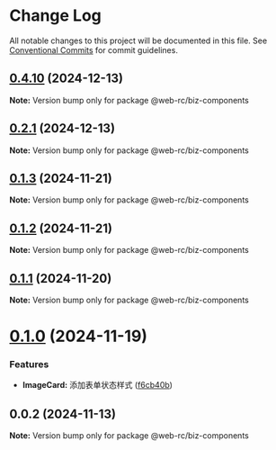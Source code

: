 # Change Log

All notable changes to this project will be documented in this file.
See [Conventional Commits](https://conventionalcommits.org) for commit guidelines.

## [0.4.10](https://github.com/weidyg/web-rc/compare/@web-rc/biz-components@0.2.1...@web-rc/biz-components@0.4.10) (2024-12-13)

**Note:** Version bump only for package @web-rc/biz-components

## [0.2.1](https://github.com/weidyg/web-rc/compare/@web-rc/biz-components@0.1.3...@web-rc/biz-components@0.2.1) (2024-12-13)

**Note:** Version bump only for package @web-rc/biz-components

## [0.1.3](https://github.com/weidyg/web-rc/compare/@web-rc/biz-components@0.1.2...@web-rc/biz-components@0.1.3) (2024-11-21)

**Note:** Version bump only for package @web-rc/biz-components

## [0.1.2](https://github.com/weidyg/web-rc/compare/@web-rc/biz-components@0.1.1...@web-rc/biz-components@0.1.2) (2024-11-21)

**Note:** Version bump only for package @web-rc/biz-components

## [0.1.1](https://github.com/weidyg/web-rc/compare/@web-rc/biz-components@0.1.0...@web-rc/biz-components@0.1.1) (2024-11-20)

**Note:** Version bump only for package @web-rc/biz-components

# [0.1.0](https://github.com/weidyg/web-rc/compare/@web-rc/biz-components@0.0.2...@web-rc/biz-components@0.1.0) (2024-11-19)

### Features

- **ImageCard:** 添加表单状态样式 ([f6cb40b](https://github.com/weidyg/web-rc/commit/f6cb40bfcc7d44dc0f28aff3803e6f293c02a7a9))

## 0.0.2 (2024-11-13)

**Note:** Version bump only for package @web-rc/biz-components
